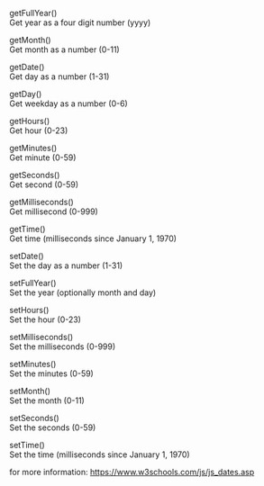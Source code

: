 getFullYear()	
Get year as a four digit number (yyyy)

getMonth()	
Get month as a number (0-11)

getDate()	
Get day as a number (1-31)

getDay()	
Get weekday as a number (0-6)

getHours()	
Get hour (0-23)

getMinutes()	
Get minute (0-59)

getSeconds()	
Get second (0-59)

getMilliseconds()	
Get millisecond (0-999)

getTime()	
Get time (milliseconds since January 1, 1970)

setDate()	
Set the day as a number (1-31)

setFullYear()	
Set the year (optionally month and day)

setHours()	
Set the hour (0-23)

setMilliseconds()	
Set the milliseconds (0-999)

setMinutes()	
Set the minutes (0-59)

setMonth()	
Set the month (0-11)

setSeconds()	
Set the seconds (0-59)

setTime()	
Set the time (milliseconds since January 1, 1970)


for more information:
https://www.w3schools.com/js/js_dates.asp